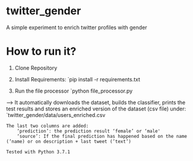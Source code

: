 # twitter_gender
A simple experiment to enrich twitter profiles with gender

# How to run it?
1. Clone Repository

2. Install Requirements:
`pip install -r requirements.txt

3. Run the file processor
`python file_processor.py


—> It automatically downloads the dataset, builds the classifier, prints the test results and stores an enriched version of the dataset (csv file) under:
`twitter_gender/data/users_enriched.csv

	The last two columns are added: 
		‘prediction’: the prediction result ‘female’ or ‘male'
		‘source’: If the final prediction has happened based on the name (’name) or on description + last tweet (’text’)

	Tested with Python 3.7.1
